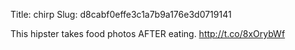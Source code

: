 Title: chirp
Slug: d8cabf0effe3c1a7b9a176e3d0719141

This hipster takes food photos AFTER eating. <a href="http://t.co/8xOrybWf">http://t.co/8xOrybWf</a>
